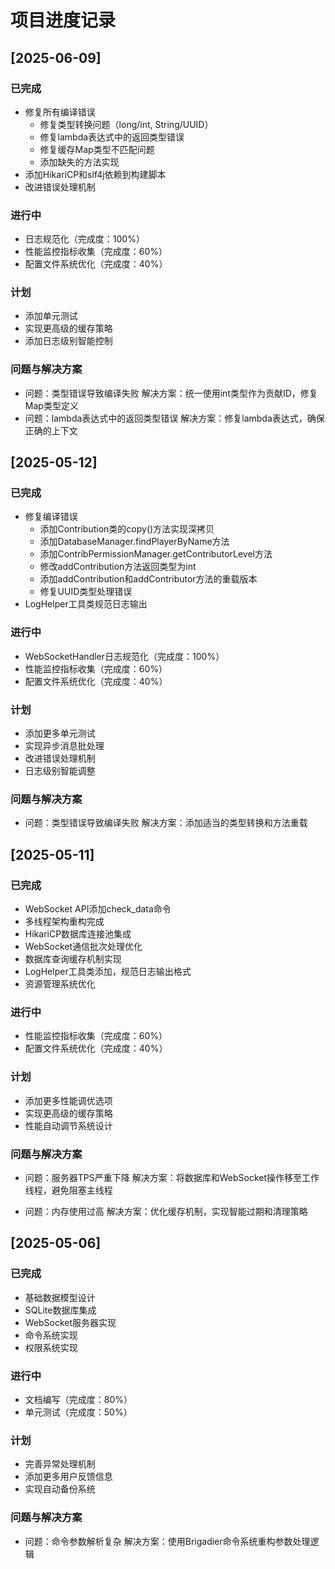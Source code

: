 # 项目进度记录

## [2025-06-09]

### 已完成
- 修复所有编译错误
  - 修复类型转换问题（long/int, String/UUID）
  - 修复lambda表达式中的返回类型错误
  - 修复缓存Map类型不匹配问题
  - 添加缺失的方法实现
- 添加HikariCP和slf4j依赖到构建脚本
- 改进错误处理机制

### 进行中
- 日志规范化（完成度：100%）
- 性能监控指标收集（完成度：60%）
- 配置文件系统优化（完成度：40%）

### 计划
- 添加单元测试
- 实现更高级的缓存策略
- 添加日志级别智能控制

### 问题与解决方案
- 问题：类型错误导致编译失败
  解决方案：统一使用int类型作为贡献ID，修复Map类型定义
- 问题：lambda表达式中的返回类型错误
  解决方案：修复lambda表达式，确保正确的上下文

## [2025-05-12]

### 已完成
- 修复编译错误
  - 添加Contribution类的copy()方法实现深拷贝
  - 添加DatabaseManager.findPlayerByName方法
  - 添加ContribPermissionManager.getContributorLevel方法
  - 修改addContribution方法返回类型为int
  - 添加addContribution和addContributor方法的重载版本
  - 修复UUID类型处理错误
- LogHelper工具类规范日志输出

### 进行中
- WebSocketHandler日志规范化（完成度：100%）
- 性能监控指标收集（完成度：60%）
- 配置文件系统优化（完成度：40%）

### 计划
- 添加更多单元测试
- 实现异步消息批处理
- 改进错误处理机制
- 日志级别智能调整

### 问题与解决方案
- 问题：类型错误导致编译失败
  解决方案：添加适当的类型转换和方法重载

## [2025-05-11]

### 已完成
- WebSocket API添加check_data命令
- 多线程架构重构完成
- HikariCP数据库连接池集成
- WebSocket通信批次处理优化
- 数据库查询缓存机制实现
- LogHelper工具类添加，规范日志输出格式
- 资源管理系统优化

### 进行中
- 性能监控指标收集（完成度：60%）
- 配置文件系统优化（完成度：40%）

### 计划
- 添加更多性能调优选项
- 实现更高级的缓存策略
- 性能自动调节系统设计

### 问题与解决方案
- 问题：服务器TPS严重下降
  解决方案：将数据库和WebSocket操作移至工作线程，避免阻塞主线程

- 问题：内存使用过高
  解决方案：优化缓存机制，实现智能过期和清理策略

## [2025-05-06]

### 已完成
- 基础数据模型设计
- SQLite数据库集成
- WebSocket服务器实现
- 命令系统实现
- 权限系统实现

### 进行中
- 文档编写（完成度：80%）
- 单元测试（完成度：50%）

### 计划
- 完善异常处理机制
- 添加更多用户反馈信息
- 实现自动备份系统

### 问题与解决方案
- 问题：命令参数解析复杂
  解决方案：使用Brigadier命令系统重构参数处理逻辑 